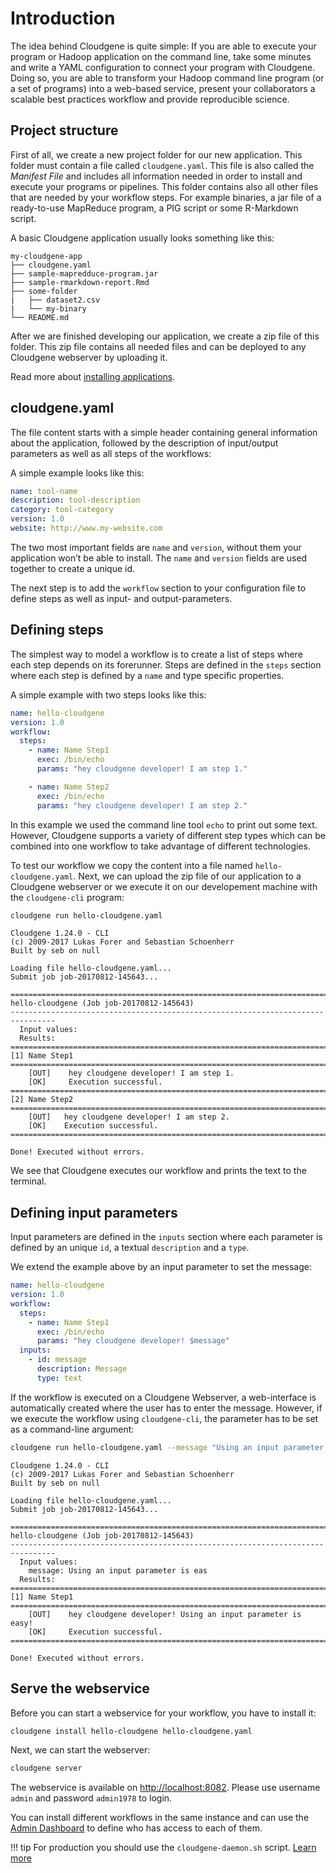 # Introduction

The idea behind Cloudgene is quite simple: If you are able to execute your program or Hadoop application on the command line, take some minutes and write a YAML configuration to connect your program with Cloudgene. Doing so, you are able to transform your Hadoop command line program (or a set of programs) into a web-based service, present your collaborators a scalable best practices workflow and provide reproducible science.

## Project structure

First of all, we create a new project folder for our new application. This folder must contain a file called `cloudgene.yaml`. This file is also called the *Manifest File* and includes all information needed in order to install and execute your programs or pipelines. This folder contains also all other files that are needed by your workflow steps. For example binaries, a jar file of a ready-to-use MapReduce program, a PIG script or some R-Markdown script.

A basic Cloudgene application usually looks something like this:

```ansi
my-cloudgene-app
├── cloudgene.yaml
├── sample-mapredduce-program.jar
├── sample-rmarkdown-report.Rmd
├── some-folder
|   ├── dataset2.csv
|   └── my-binary
└── README.md
```

After we are finished developing our application, we create a zip file of this folder. This zip file contains all needed files and can be deployed to any Cloudgene webserver by uploading it.

Read more about [installing applications](/docs/03-installing-apps).

## cloudgene.yaml

The file content starts with a simple header containing general information about the application, followed by the description of input/output parameters as well as all steps of the workflows:

A simple example looks like this:

```yaml
name: tool-name
description: tool-description
category: tool-category
version: 1.0
website: http://www.my-website.com
```
The two most important fields are `name` and `version`, without them your application won’t be able to install. The `name` and `version` fields are used together to create a unique id.

The next step is to add the `workflow` section to your configuration file to define steps as well as input- and output-parameters.

## Defining steps

The simplest way to model a workflow is to create a list of steps where each step depends on its forerunner. Steps are defined in the `steps` section where each step is defined by a `name` and type specific properties.

A simple example with two steps looks like this:

```yaml
name: hello-cloudgene
version: 1.0
workflow:
  steps:
    - name: Name Step1
      exec: /bin/echo
      params: "hey cloudgene developer! I am step 1."

    - name: Name Step2
      exec: /bin/echo
      params: "hey cloudgene developer! I am step 2."
```

In this example we used the command line tool `echo` to print out some text. However, Cloudgene supports a variety of different step types which can be combined into one workflow to take advantage of different technologies.

To test our workflow we copy the content into a file named `hello-cloudgene.yaml`. Next, we can upload the zip file of our application to a Cloudgene webserver or we execute it on our developement machine with the `cloudgene-cli` program:

```bash
cloudgene run hello-cloudgene.yaml
```

```ansi
Cloudgene 1.24.0 - CLI
(c) 2009-2017 Lukas Forer and Sebastian Schoenherr
Built by seb on null

Loading file hello-cloudgene.yaml...
Submit job job-20170812-145643...

================================================================================
hello-cloudgene (Job job-20170812-145643)
--------------------------------------------------------------------------------
  Input values:
  Results:
================================================================================
[1] Name Step1
================================================================================
    [OUT]    hey cloudgene developer! I am step 1.
    [OK]     Execution successful.
================================================================================
[2] Name Step2
================================================================================
    [OUT]   hey cloudgene developer! I am step 2.
    [OK]    Execution successful.
================================================================================

Done! Executed without errors.
```

We see that Cloudgene executes our workflow and prints the text to the terminal.

## Defining input parameters

Input parameters are defined in the `inputs` section where each parameter is defined by an unique `id`, a textual `description` and a `type`.

We extend the example above by an input parameter to set the message:

```yaml
name: hello-cloudgene
version: 1.0
workflow:
  steps:
    - name: Name Step1
      exec: /bin/echo
      params: "hey cloudgene developer! $message"
  inputs:
    - id: message
      description: Message
      type: text
```

 If the workflow is executed on a Cloudgene Webserver, a web-interface is automatically created where the user has to enter the message. However, if we execute the workflow using `cloudgene-cli`, the parameter has to be set as a command-line argument:

```bash
cloudgene run hello-cloudgene.yaml --message "Using an input parameter is easy!"
```

```ansi
Cloudgene 1.24.0 - CLI
(c) 2009-2017 Lukas Forer and Sebastian Schoenherr
Built by seb on null

Loading file hello-cloudgene.yaml...
Submit job job-20170812-145643...

================================================================================
hello-cloudgene (Job job-20170812-145643)
--------------------------------------------------------------------------------
  Input values:
    message: Using an input parameter is eas
  Results:
================================================================================
[1] Name Step1
================================================================================
    [OUT]    hey cloudgene developer! Using an input parameter is easy!
    [OK]     Execution successful.
================================================================================

Done! Executed without errors.
```

## Serve the webservice

Before you can start a webservice for your workflow, you have to install it:

```bash
cloudgene install hello-cloudgene hello-cloudgene.yaml
```

Next, we can start the webserver:

```bash
cloudgene server
```

The webservice is available on [http://localhost:8082](http://localhost:8082). Please use username `admin` and password `admin1978` to login.

You can install different workflows in the same instance and can use the [Admin Dashboard]() to define who has access to each of them.

!!! tip
    For production you should use the `cloudgene-daemon.sh` script. [Learn more]()
